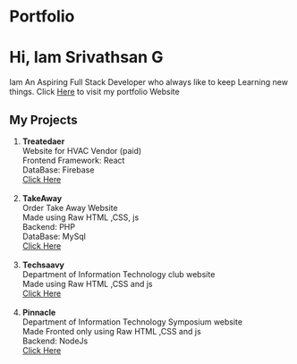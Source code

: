 
# Portfolio
<h1>Hi, Iam Srivathsan G</h1>
Iam An Aspiring Full Stack Developer who always like to keep Learning new things.
Click <a href="https://srivat2001.github.io/Portfolio/" target="_blank">Here</a> to visit my portfolio Website


<h2>My Projects</h2>
<ol>
<li><b>Treatedaer</B> <br>
      Website for HVAC Vendor (paid)
     <br>Frontend Framework: React
     <br>DataBase: Firebase
    <br><a Href="https://treatedaer.in/index.html#/index">Click Here</a>
    </li>
    <br>
    <li><b>TakeAway</B> <br>
      Order Take Away Website
     <br>Made using Raw HTML ,CSS, js
     <br>Backend: PHP
     <br>DataBase: MySql
    <br><a Href="https://tghf.000webhostapp.com/">Click Here</a>
    </li>
        <br>
    <li><b>Techsaavy</B> <br>
      Department of Information Technology club website
     <br>Made using Raw HTML ,CSS and js
    <br><a Href="https://techsaavy.org/">Click Here</a>
    </li>
    <br>
      <li><b>Pinnacle</B> <br>
      Department of Information Technology Symposium website
     <br>Made Fronted only using Raw HTML ,CSS and js
     <br>Backend: NodeJs
    <br><a Href="https://www.pinnacle2k22.tech/">Click Here</a>
    </li>  
 </ol>

